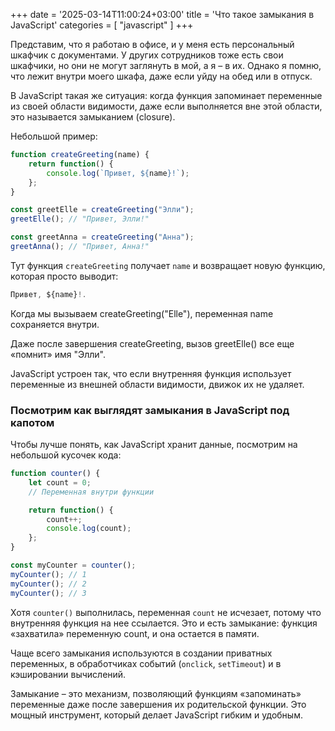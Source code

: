 +++
date = '2025-03-14T11:00:24+03:00'
title = 'Что такое замыкания в JavaScript'
categories = [ "javascript" ]
+++

Представим, что я работаю в офисе, и у меня есть персональный шкафчик с документами. У других сотрудников тоже есть свои шкафчики, но они не могут заглянуть в мой, а я – в их. Однако я помню, что лежит внутри моего  шкафа, даже если уйду на обед или в отпуск.

В JavaScript такая же ситуация: когда функция запоминает переменные из своей области видимости, даже если выполняется вне этой области, это называется замыканием (closure).

Небольшой пример:

```js
function createGreeting(name) {
    return function() {
        console.log(`Привет, ${name}!`);
    };
}

const greetElle = createGreeting("Элли");
greetElle(); // "Привет, Элли!"

const greetAnna = createGreeting("Анна");
greetAnna(); // "Привет, Анна!"
```

Тут функция `createGreeting` получает `name`
и возвращает новую функцию, которая просто выводит:
```js
Привет, ${name}!.
```

Когда мы вызываем createGreeting("Elle"), переменная name сохраняется внутри.

Даже после завершения createGreeting, вызов greetElle() все еще «помнит» имя "Элли".

JavaScript устроен так, что если внутренняя функция использует переменные из внешней области видимости, движок их не удаляет.

### Посмотрим как выглядят замыкания в JavaScript под капотом

Чтобы лучше понять, как JavaScript хранит данные, посмотрим на небольшой кусочек кода:

```js 
function counter() {
    let count = 0; 
    // Переменная внутри функции

    return function() {
        count++; 
        console.log(count);
    };
}

const myCounter = counter();
myCounter(); // 1
myCounter(); // 2
myCounter(); // 3
```

Хотя `counter()` выполнилась, переменная `count` не исчезает, потому что внутренняя функция на нее ссылается. Это и есть замыкание: функция «захватила» переменную count, и она остается в памяти.

Чаще всего замыкания используются в создании приватных переменных, в обработчиках событий (`onclick`, `setTimeout`) и в кэшировании вычислений. 

Замыкание – это механизм, позволяющий функциям «запоминать» переменные даже после завершения их родительской функции. Это мощный инструмент, который делает JavaScript гибким и удобным.